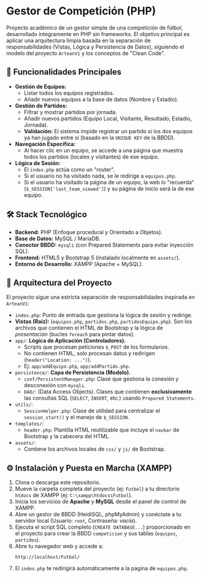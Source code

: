 # Gestor de Competición (PHP)

Proyecto académico de un gestor simple de una competición de fútbol, desarrollado íntegramente en PHP sin frameworks. El objetivo principal es aplicar una arquitectura limpia basada en la separación de responsabilidades (Vistas, Lógica y Persistencia de Datos), siguiendo el modelo del proyecto `ArteanV1` y los conceptos de "Clean Code".

## 🚀 Funcionalidades Principales

* **Gestión de Equipos:**
    * Listar todos los equipos registrados.
    * Añadir nuevos equipos a la base de datos (Nombre y Estadio).
* **Gestión de Partidos:**
    * Filtrar y mostrar partidos por jornada.
    * Añadir nuevos partidos (Equipo Local, Visitante, Resultado, Estadio, Jornada).
    * **Validación:** El sistema impide registrar un partido si los dos equipos ya han jugado entre sí (basado en la `UNIQUE KEY` de la BBDD).
* **Navegación Específica:**
    * Al hacer clic en un equipo, se accede a una página que muestra todos los partidos (locales y visitantes) de ese equipo.
* **Lógica de Sesión:**
    * El `index.php` actúa como un "router".
    * Si el usuario no ha visitado nada, se le redirige a `equipos.php`.
    * Si el usuario ha visitado la página de un equipo, la web lo "recuerda" (`$_SESSION['last_team_viewed']`) y su página de inicio será la de ese equipo.

## 🛠️ Stack Tecnológico

* **Backend:** PHP (Enfoque procedural y Orientado a Objetos).
* **Base de Datos:** MySQL / MariaDB.
* **Conector BBDD:** `mysqli` (con Prepared Statements para evitar inyección SQL).
* **Frontend:** HTML5 y Bootstrap 5 (instalado localmente en `assets/`).
* **Entorno de Desarrollo:** XAMPP (Apache + MySQL).

## 📁 Arquitectura del Proyecto

El proyecto sigue una estricta separación de responsabilidades inspirada en `ArteanV1`:

* `index.php`: Punto de entrada que gestiona la lógica de sesión y redirige.
* **Vistas (Raíz):** (`equipos.php`, `partidos.php`, `partidosEquipo.php`). Son los archivos que contienen el HTML de Bootstrap y la lógica de *presentación* (bucles `foreach` para pintar datos).
* `app/`: **Lógica de Aplicación (Controladores).**
    * Scripts que procesan peticiones `$_POST` de los formularios.
    * No contienen HTML, solo procesan datos y redirigen (`header("Location: ...")`).
    * Ej: `app/addEquipo.php`, `app/addPartido.php`.
* `persistence/`: **Capa de Persistencia (Modelo).**
    * `conf/PersistentManager.php`: Clase que gestiona la conexión y desconexión con `mysqli`.
    * `DAO/`: (Data Access Objects). Clases que contienen **exclusivamente** las consultas SQL (`SELECT`, `INSERT`, etc.) usando `Prepared Statements`.
* `utils/`:
    * `SessionHelper.php`: Clase de utilidad para centralizar el `session_start()` y el manejo de `$_SESSION`.
* `templates/`:
    * `header.php`: Plantilla HTML reutilizable que incluye el `navbar` de Bootstrap y la cabecera del HTML.
* `assets/`:
    * Contiene los archivos locales de `css/` y `js/` de Bootstrap.

## ⚙️ Instalación y Puesta en Marcha (XAMPP)

1.  Clona o descarga este repositorio.
2.  Mueve la carpeta completa del proyecto (ej: `Futbol`) a tu directorio `htdocs` de XAMPP (ej: `C:\xampp\htdocs\Futbol`).
3.  Inicia los servicios de **Apache** y **MySQL** desde el panel de control de XAMPP.
4.  Abre un gestor de BBDD (HeidiSQL, phpMyAdmin) y conéctate a tu servidor local (Usuario: `root`, Contraseña: *vacía*).
5.  Ejecuta el script SQL completo (`CREATE DATABASE...`) proporcionado en el proyecto para crear la BBDD `competicion` y sus tablas (`equipos`, `partidos`).
6.  Abre tu navegador web y accede a:
    ```
    http://localhost/Futbol/
    ```
7.  El `index.php` te redirigirá automáticamente a la página de `equipos.php`.
